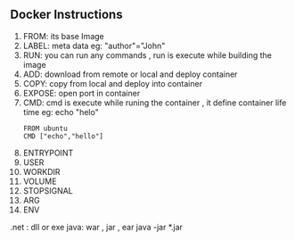 ## Docker Instructions
   1. FROM:  its base Image
   2. LABEL: meta data eg: "author"="John" 
   3. RUN: you can run any commands , run is execute while building the image
   4. ADD: download from remote or local  and deploy container
   5. COPY: copy from local and deploy into container
   6. EXPOSE: open port in container
   7. CMD: cmd is execute while runing the container , it  define container life time    eg: echo "helo" 
        ```
        FROM ubuntu
        CMD ["echo","hello"]
        ```
   8.  ENTRYPOINT
   9.  USER
   10.  WORKDIR
   11.  VOLUME
   12.  STOPSIGNAL
   13.  ARG
   14.  ENV

.net :  dll or exe
java: war , jar , ear
java -jar *.jar
